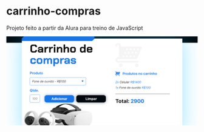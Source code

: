 # carrinho-compras
 Projeto feito a partir da Alura para treino de JavaScript

 <img src="./assets/image.png">
